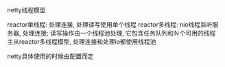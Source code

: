 netty线程模型

reactor单线程: 处理连接, 处理读写使用单个线程
reactor多线程: nio线程监听服务器, 处理连接; 读写操作由一个线程池处理, 它包含任务队列和Ｎ个可用的线程
主从reactor多线程模型, 处理连接和处理io都使用线程池

netty具体使用的时候由配置而定